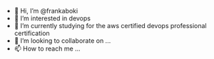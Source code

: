- 👋 Hi, I’m @frankaboki
- 👀 I’m interested in devops
- 🌱 I’m currently studying for the aws certified devops professional certification
- 💞️ I’m looking to collaborate on ...
- 📫 How to reach me ...

<!---
frankaboki/frankaboki is a ✨ special ✨ repository because its `README.md` (this file) appears on your GitHub profile.
You can click the Preview link to take a look at your changes.
--->
